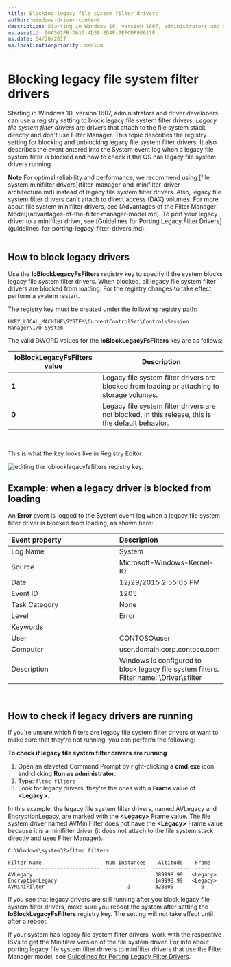 ```yaml
---
title: Blocking legacy file system filter drivers
author: windows-driver-content
description: Starting in Windows 10, version 1607, administrators and driver developers can use a registry setting to block legacy file system filter drivers.
ms.assetid: 90A562FB-D616-4D38-8D4F-7EFCDF9E617F
ms.date: 04/20/2017
ms.localizationpriority: medium
---
```


# Blocking legacy file system filter drivers

Starting in Windows 10, version 1607, administrators and driver developers can use a registry setting to block legacy file system filter drivers. *Legacy file system filter drivers* are drivers that attach to the file system stack directly and don't use Filter Manager. This topic describes the registry setting for blocking and unblocking legacy file system filter drivers. It also describes the event entered into the System event log when a legacy file system filter is blocked and how to check if the OS has legacy file system drivers running.

<div class="alert">
<strong>Note</strong>   For optimal reliability and performance, we recommend using [file system minifilter drivers](filter-manager-and-minifilter-driver-architecture.md) instead of legacy file system filter drivers. Also, legacy file system filter drivers can’t attach to direct access (DAX) volumes. For more about file system minifilter drivers, see [Advantages of the Filter Manager Model](advantages-of-the-filter-manager-model.md). To port your legacy driver to a minifilter driver, see [Guidelines for Porting Legacy Filter Drivers](guidelines-for-porting-legacy-filter-drivers.md).
</div>
 

## <span id="How_to_block_legacy_drivers"></span><span id="how_to_block_legacy_drivers"></span><span id="HOW_TO_BLOCK_LEGACY_DRIVERS"></span>How to block legacy drivers


Use the **IoBlockLegacyFsFilters** registry key to specify if the system blocks legacy file system filter drivers. When blocked, all legacy file system filter drivers are blocked from loading. For the registry changes to take effect, perform a system restart.

The registry key must be created under the following registry path:

``` syntax
HKEY_LOCAL_MACHINE\SYSTEM\CurrentControlSet\Control\Session Manager\I/O System
```

The valid DWORD values for the **IoBlockLegacyFsFilters** key are as follows:

| **IoBlockLegacyFsFilters** value | Description                                                                                       |
|----------------------------------|---------------------------------------------------------------------------------------------------|
| **1**                            | Legacy file system filter drivers are blocked from loading or attaching to storage volumes.       |
| **0**                            | Legacy file system filter drivers are not blocked. In this release, this is the default behavior. |

 

This is what the key looks like in Registry Editor:

![editing the ioblocklegacyfsfilters registry key.](images/ioblockregkey.png)

## <span id="Example__when__a_legacy_driver_is_blocked_from_loading"></span><span id="example__when__a_legacy_driver_is_blocked_from_loading"></span><span id="EXAMPLE__WHEN__A_LEGACY_DRIVER_IS_BLOCKED_FROM_LOADING"></span>Example: when a legacy driver is blocked from loading


An **Error** event is logged to the System event log when a legacy file system filter driver is blocked from loading, as shown here:

<table>
<colgroup>
<col width="50%" />
<col width="50%" />
</colgroup>
<thead>
<tr class="header">
<th align="left">Event property</th>
<th align="left">Description</th>
</tr>
</thead>
<tbody>
<tr class="odd">
<td align="left">Log Name</td>
<td align="left">System</td>
</tr>
<tr class="even">
<td align="left">Source</td>
<td align="left">Microsoft-Windows-Kernel-IO</td>
</tr>
<tr class="odd">
<td align="left">Date</td>
<td align="left">12/29/2015 2:55:05 PM</td>
</tr>
<tr class="even">
<td align="left">Event ID</td>
<td align="left">1205</td>
</tr>
<tr class="odd">
<td align="left">Task Category</td>
<td align="left">None</td>
</tr>
<tr class="even">
<td align="left">Level</td>
<td align="left">Error</td>
</tr>
<tr class="odd">
<td align="left">Keywords</td>
<td align="left"></td>
</tr>
<tr class="even">
<td align="left">User</td>
<td align="left">CONTOSO\user</td>
</tr>
<tr class="odd">
<td align="left">Computer</td>
<td align="left">user.domain.corp.contoso.com</td>
</tr>
<tr class="even">
<td align="left">Description</td>
<td align="left">Windows is configured to block legacy file system filters. Filter name: \Driver\sfilter</td>
</tr>
</tbody>
</table>

 

## <span id="How_to_check_if_legacy_drivers_are_running"></span><span id="how_to_check_if_legacy_drivers_are_running"></span><span id="HOW_TO_CHECK_IF_LEGACY_DRIVERS_ARE_RUNNING"></span>How to check if legacy drivers are running


If you're unsure which filters are legacy file system filter drivers or want to make sure that they're not running, you can perform the following:

**To check if legacy file system filter drivers are running**

1.  Open an elevated Command Prompt by right-clicking a **cmd.exe** icon and clicking **Run as administrator**.
2.  Type: `fltmc filters`
3.  Look for legacy drivers, they're the ones with a **Frame** value of **&lt;Legacy&gt;**.

In this example, the legacy file system filter drivers, named AVLegacy and EncryptionLegacy, are marked with the **&lt;Legacy&gt;** Frame value. The file system driver named AVMiniFilter does not have the **&lt;Legacy&gt;** Frame value because it is a minifilter driver (it does not attach to the file system stack directly and uses Filter Manager).

``` syntax
C:\Windows\system32>fltmc filters
 
Filter Name                     Num Instances    Altitude    Frame
------------------------------  -------------  ------------  -----
AVLegacy                                        389998.99   <Legacy>
EncryptionLegacy                                149998.99   <Legacy>
AVMiniFilter                           3        328000         0
```

If you see that legacy drivers are still running after you block legacy file system filter drivers, make sure you reboot the system after setting the **IoBlockLegacyFsFilters** registry key. The setting will not take effect until after a reboot.

If your system has legacy file system filter drivers, work with the respective ISVs to get the Minifilter version of the file system driver. For info about porting legacy file system filter drivers to minifilter drivers that use the Filter Manager model, see [Guidelines for Porting Legacy Filter Drivers](guidelines-for-porting-legacy-filter-drivers.md).

 

 




